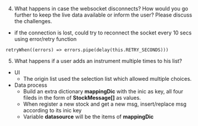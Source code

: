 4. What happens in case the websocket disconnects? How would you go further to keep
the live data available or inform the user? Please discuss the challenges.

- if the connection is lost, could try to reconnect the socket every 10 secs using error/retry function 
```javascript=
retryWhen((errors) => errors.pipe(delay(this.RETRY_SECONDS)))
```


5. What happens if a user adds an instrument multiple times to his list? 

- UI
    - The origin list used the  selection list which allowed multiple choices.
- Data process
    - Build an extra dictionary **mappingDic** with the inic as key, all four fileds in the form of **StockMessage[]** as values.
     - When register a new stock and get a new msg, insert/replace msg according to its inic key
    - Variable **datasource** will be the items of **mappingDic**
